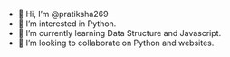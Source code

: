 - 👋 Hi, I’m @pratiksha269
- 👀 I’m interested in Python.
- 🌱 I’m currently learning Data Structure and Javascript.
- 💞️ I’m looking to collaborate on Python and websites.

<!---
pratiksha269/pratiksha269 is a ✨ special ✨ repository because its `README.md` (this file) appears on your GitHub profile.
You can click the Preview link to take a look at your changes.
--->
